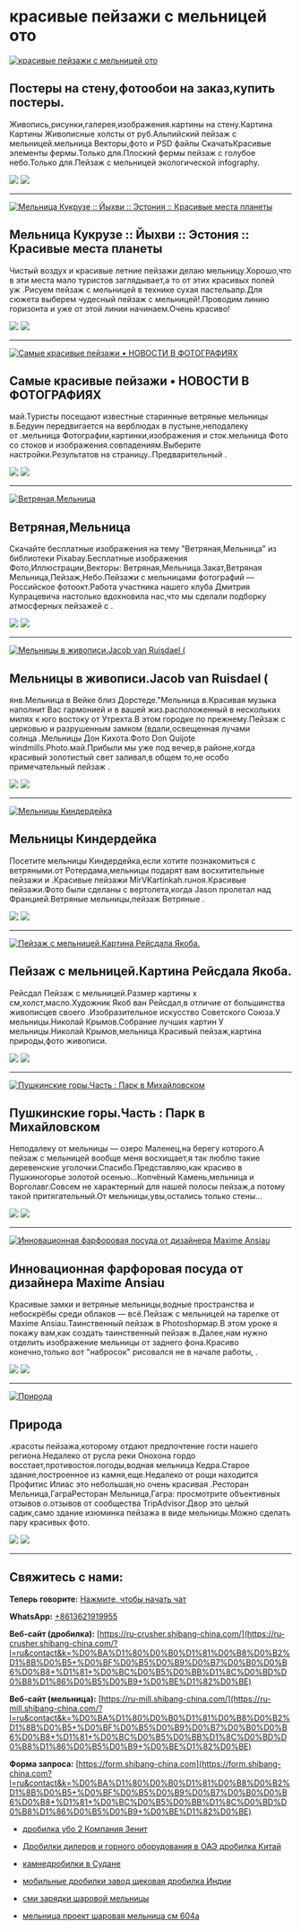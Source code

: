 # красивые пейзажи с мельницей ото

<a href="https://swt.shibang-china.com/?l=ru&img&k=%D0%BA%D1%80%D0%B0%D1%81%D0%B8%D0%B2%D1%8B%D0%B5+%D0%BF%D0%B5%D0%B9%D0%B7%D0%B0%D0%B6%D0%B8+%D1%81+%D0%BC%D0%B5%D0%BB%D1%8C%D0%BD%D0%B8%D1%86%D0%B5%D0%B9+%D0%BE%D1%82%D0%BE" target="_blank">![красивые пейзажи с мельницей ото](http://static.shibang-china.com/all-800x300/1114.jpg)</a>

## Постеры на стену,фотообои на заказ,купить постеры.
Живопись,рисунки,галерея,изображения.картины на стену.Картина Картины Живописные холсты от руб.Альпийский пейзаж с мельницей.мельница Векторы,фото и PSD файлы СкачатьКрасивые элементы фермы.Только для.Плоский фермы пейзаж с голубое небо.Только для.Пейзаж с мельницей экологической infography.


<a href="https://whatsapp.shibangsoft.com/WhatsApp.php" target="_blank" title="WhatsApp">![](http://static.shibang-china.com/icon/whatsapp.png)</a> <a href="https://swt.shibang-china.com/?l=ru&icon&k=%D0%BA%D1%80%D0%B0%D1%81%D0%B8%D0%B2%D1%8B%D0%B5+%D0%BF%D0%B5%D0%B9%D0%B7%D0%B0%D0%B6%D0%B8+%D1%81+%D0%BC%D0%B5%D0%BB%D1%8C%D0%BD%D0%B8%D1%86%D0%B5%D0%B9+%D0%BE%D1%82%D0%BE" target="_blank">![](http://static.shibang-china.com/icon/chat-ru.png)</a>

---

<a href="https://swt.shibang-china.com/?l=ru&img&k=%D0%BA%D1%80%D0%B0%D1%81%D0%B8%D0%B2%D1%8B%D0%B5+%D0%BF%D0%B5%D0%B9%D0%B7%D0%B0%D0%B6%D0%B8+%D1%81+%D0%BC%D0%B5%D0%BB%D1%8C%D0%BD%D0%B8%D1%86%D0%B5%D0%B9+%D0%BE%D1%82%D0%BE" target="_blank">![Мельница Кукрузе :: Йыхви :: Эстония :: Красивые места планеты](http://static.shibang-china.com/all-800x300/609.jpg)</a>

## Мельница Кукрузе :: Йыхви :: Эстония :: Красивые места планеты
Чистый воздух и красивые летние пейзажи делаю мельницу.Хорошо,что в эти места мало туристов заглядывает,а то от этих красивых полей уж&nbsp;.Рисуем пейзаж с мельницей в технике сухая пастельапр.Для сюжета выберем чудесный пейзаж с мельницей!.Проводим линию горизонта и уже от этой линии начинаем.Очень красиво!


<a href="https://whatsapp.shibangsoft.com/WhatsApp.php" target="_blank" title="WhatsApp">![](http://static.shibang-china.com/icon/whatsapp.png)</a> <a href="https://swt.shibang-china.com/?l=ru&icon&k=%D0%BA%D1%80%D0%B0%D1%81%D0%B8%D0%B2%D1%8B%D0%B5+%D0%BF%D0%B5%D0%B9%D0%B7%D0%B0%D0%B6%D0%B8+%D1%81+%D0%BC%D0%B5%D0%BB%D1%8C%D0%BD%D0%B8%D1%86%D0%B5%D0%B9+%D0%BE%D1%82%D0%BE" target="_blank">![](http://static.shibang-china.com/icon/chat-ru.png)</a>

---

<a href="https://swt.shibang-china.com/?l=ru&img&k=%D0%BA%D1%80%D0%B0%D1%81%D0%B8%D0%B2%D1%8B%D0%B5+%D0%BF%D0%B5%D0%B9%D0%B7%D0%B0%D0%B6%D0%B8+%D1%81+%D0%BC%D0%B5%D0%BB%D1%8C%D0%BD%D0%B8%D1%86%D0%B5%D0%B9+%D0%BE%D1%82%D0%BE" target="_blank">![Самые красивые пейзажи • НОВОСТИ В ФОТОГРАФИЯХ](http://static.shibang-china.com/all-800x300/1470.jpg)</a>

## Самые красивые пейзажи • НОВОСТИ В ФОТОГРАФИЯХ
май.Туристы посещают известные старинные ветряные мельницы в.Бедуин передвигается на верблюдах в пустыне,неподалеку от&nbsp;.мельница Фотографии,картинки,изображения и сток.мельница Фото со стоков и изображения.совпадениям.Выберите настройки.Результатов на страницу..Предварительный&nbsp;.


<a href="https://whatsapp.shibangsoft.com/WhatsApp.php" target="_blank" title="WhatsApp">![](http://static.shibang-china.com/icon/whatsapp.png)</a> <a href="https://swt.shibang-china.com/?l=ru&icon&k=%D0%BA%D1%80%D0%B0%D1%81%D0%B8%D0%B2%D1%8B%D0%B5+%D0%BF%D0%B5%D0%B9%D0%B7%D0%B0%D0%B6%D0%B8+%D1%81+%D0%BC%D0%B5%D0%BB%D1%8C%D0%BD%D0%B8%D1%86%D0%B5%D0%B9+%D0%BE%D1%82%D0%BE" target="_blank">![](http://static.shibang-china.com/icon/chat-ru.png)</a>

---

<a href="https://swt.shibang-china.com/?l=ru&img&k=%D0%BA%D1%80%D0%B0%D1%81%D0%B8%D0%B2%D1%8B%D0%B5+%D0%BF%D0%B5%D0%B9%D0%B7%D0%B0%D0%B6%D0%B8+%D1%81+%D0%BC%D0%B5%D0%BB%D1%8C%D0%BD%D0%B8%D1%86%D0%B5%D0%B9+%D0%BE%D1%82%D0%BE" target="_blank">![Ветряная,Мельница](http://static.shibang-china.com/all-800x300/1479.jpg)</a>

## Ветряная,Мельница
Скачайте бесплатные изображения на тему &quot;Ветряная,Мельница&quot; из библиотеки Pixabay.Бесплатные изображения Фото,Иллюстрации,Векторы: Ветряная,Мельница.Закат,Ветряная Мельница,Пейзаж,Небо.Пейзажи с мельницами фотографий — Российское фотоокт.Работа участника нашего клуба Дмитрия Купрацевича настолько вдохновила нас,что мы сделали подборку атмосферных пейзажей с&nbsp;.


<a href="https://whatsapp.shibangsoft.com/WhatsApp.php" target="_blank" title="WhatsApp">![](http://static.shibang-china.com/icon/whatsapp.png)</a> <a href="https://swt.shibang-china.com/?l=ru&icon&k=%D0%BA%D1%80%D0%B0%D1%81%D0%B8%D0%B2%D1%8B%D0%B5+%D0%BF%D0%B5%D0%B9%D0%B7%D0%B0%D0%B6%D0%B8+%D1%81+%D0%BC%D0%B5%D0%BB%D1%8C%D0%BD%D0%B8%D1%86%D0%B5%D0%B9+%D0%BE%D1%82%D0%BE" target="_blank">![](http://static.shibang-china.com/icon/chat-ru.png)</a>

---

<a href="https://swt.shibang-china.com/?l=ru&img&k=%D0%BA%D1%80%D0%B0%D1%81%D0%B8%D0%B2%D1%8B%D0%B5+%D0%BF%D0%B5%D0%B9%D0%B7%D0%B0%D0%B6%D0%B8+%D1%81+%D0%BC%D0%B5%D0%BB%D1%8C%D0%BD%D0%B8%D1%86%D0%B5%D0%B9+%D0%BE%D1%82%D0%BE" target="_blank">![Мельницы в живописи.Jacob van Ruisdael (](http://static.shibang-china.com/all-800x300/1117.jpg)</a>

## Мельницы в живописи.Jacob van Ruisdael (
янв.Мельница в Вейке близ Дорстеде.&quot;Мельница в.Красивая музыка наполнит Вас гармонией и в вашей жиз.расположенный в нескольких милях к юго востоку от Утрехта.В этом городке по прежнему.Пейзаж с церковью и разрушенным замком (вдали,освещенная лучами солнца&nbsp;.Мельницы Дон Кихота.Фото Don Quijote windmills.Photo.май.Прибыли мы уже под вечер,в районе,когда красивый золотистый свет заливал,в общем то,не особо примечательный пейзаж&nbsp;.


<a href="https://whatsapp.shibangsoft.com/WhatsApp.php" target="_blank" title="WhatsApp">![](http://static.shibang-china.com/icon/whatsapp.png)</a> <a href="https://swt.shibang-china.com/?l=ru&icon&k=%D0%BA%D1%80%D0%B0%D1%81%D0%B8%D0%B2%D1%8B%D0%B5+%D0%BF%D0%B5%D0%B9%D0%B7%D0%B0%D0%B6%D0%B8+%D1%81+%D0%BC%D0%B5%D0%BB%D1%8C%D0%BD%D0%B8%D1%86%D0%B5%D0%B9+%D0%BE%D1%82%D0%BE" target="_blank">![](http://static.shibang-china.com/icon/chat-ru.png)</a>

---

<a href="https://swt.shibang-china.com/?l=ru&img&k=%D0%BA%D1%80%D0%B0%D1%81%D0%B8%D0%B2%D1%8B%D0%B5+%D0%BF%D0%B5%D0%B9%D0%B7%D0%B0%D0%B6%D0%B8+%D1%81+%D0%BC%D0%B5%D0%BB%D1%8C%D0%BD%D0%B8%D1%86%D0%B5%D0%B9+%D0%BE%D1%82%D0%BE" target="_blank">![Мельницы Киндердейка](http://static.shibang-china.com/all-800x300/999.jpg)</a>

## Мельницы Киндердейка
Посетите мельницы Киндердейка,если хотите познакомиться с ветряными.от Ротердама,мельницы подарят вам восхитительные пейзажи и&nbsp;.Красивые пейзажи MirVKartinkah.ruноя.Красивые пейзажи.Фото были сделаны с вертолета,когда Jason пролетал над Францией.Ветряные мельницы,пейзаж Ветряные&nbsp;.


<a href="https://whatsapp.shibangsoft.com/WhatsApp.php" target="_blank" title="WhatsApp">![](http://static.shibang-china.com/icon/whatsapp.png)</a> <a href="https://swt.shibang-china.com/?l=ru&icon&k=%D0%BA%D1%80%D0%B0%D1%81%D0%B8%D0%B2%D1%8B%D0%B5+%D0%BF%D0%B5%D0%B9%D0%B7%D0%B0%D0%B6%D0%B8+%D1%81+%D0%BC%D0%B5%D0%BB%D1%8C%D0%BD%D0%B8%D1%86%D0%B5%D0%B9+%D0%BE%D1%82%D0%BE" target="_blank">![](http://static.shibang-china.com/icon/chat-ru.png)</a>

---

<a href="https://swt.shibang-china.com/?l=ru&img&k=%D0%BA%D1%80%D0%B0%D1%81%D0%B8%D0%B2%D1%8B%D0%B5+%D0%BF%D0%B5%D0%B9%D0%B7%D0%B0%D0%B6%D0%B8+%D1%81+%D0%BC%D0%B5%D0%BB%D1%8C%D0%BD%D0%B8%D1%86%D0%B5%D0%B9+%D0%BE%D1%82%D0%BE" target="_blank">![Пейзаж с мельницей.Картина Рейсдала Якоба.](http://static.shibang-china.com/all-800x300/512.jpg)</a>

## Пейзаж с мельницей.Картина Рейсдала Якоба.
Рейсдал Пейзаж с мельницей.Размер картины x см,холст,масло.Художник Якоб ван Рейсдал,в отличие от большинства живописцев своего&nbsp;.Изобразительное искусство Советского Союза.У мельницы.Николай Крымов.Собрание лучших картин У мельницы.Николай Крымов,мельница.Красивый пейзаж,картина природы,фото живописи.


<a href="https://whatsapp.shibangsoft.com/WhatsApp.php" target="_blank" title="WhatsApp">![](http://static.shibang-china.com/icon/whatsapp.png)</a> <a href="https://swt.shibang-china.com/?l=ru&icon&k=%D0%BA%D1%80%D0%B0%D1%81%D0%B8%D0%B2%D1%8B%D0%B5+%D0%BF%D0%B5%D0%B9%D0%B7%D0%B0%D0%B6%D0%B8+%D1%81+%D0%BC%D0%B5%D0%BB%D1%8C%D0%BD%D0%B8%D1%86%D0%B5%D0%B9+%D0%BE%D1%82%D0%BE" target="_blank">![](http://static.shibang-china.com/icon/chat-ru.png)</a>

---

<a href="https://swt.shibang-china.com/?l=ru&img&k=%D0%BA%D1%80%D0%B0%D1%81%D0%B8%D0%B2%D1%8B%D0%B5+%D0%BF%D0%B5%D0%B9%D0%B7%D0%B0%D0%B6%D0%B8+%D1%81+%D0%BC%D0%B5%D0%BB%D1%8C%D0%BD%D0%B8%D1%86%D0%B5%D0%B9+%D0%BE%D1%82%D0%BE" target="_blank">![Пушкинские горы.Часть : Парк в Михайловском](http://static.shibang-china.com/all-800x300/331.jpg)</a>

## Пушкинские горы.Часть : Парк в Михайловском
Неподалеку от мельницы — озеро Маленец,на берегу которого.А пейзаж с мельницей вообще меня восхищает,я так люблю такие деревенские уголочки.Спасибо.Представляю,как красиво в Пушкиногорье золотой осенью…Копчёный Камень,мельница и Ворголавг.Совсем не характерный для нашей полосы пейзаж,а потому такой притягательный.От мельницы,увы,остались только стены…


<a href="https://whatsapp.shibangsoft.com/WhatsApp.php" target="_blank" title="WhatsApp">![](http://static.shibang-china.com/icon/whatsapp.png)</a> <a href="https://swt.shibang-china.com/?l=ru&icon&k=%D0%BA%D1%80%D0%B0%D1%81%D0%B8%D0%B2%D1%8B%D0%B5+%D0%BF%D0%B5%D0%B9%D0%B7%D0%B0%D0%B6%D0%B8+%D1%81+%D0%BC%D0%B5%D0%BB%D1%8C%D0%BD%D0%B8%D1%86%D0%B5%D0%B9+%D0%BE%D1%82%D0%BE" target="_blank">![](http://static.shibang-china.com/icon/chat-ru.png)</a>

---

<a href="https://swt.shibang-china.com/?l=ru&img&k=%D0%BA%D1%80%D0%B0%D1%81%D0%B8%D0%B2%D1%8B%D0%B5+%D0%BF%D0%B5%D0%B9%D0%B7%D0%B0%D0%B6%D0%B8+%D1%81+%D0%BC%D0%B5%D0%BB%D1%8C%D0%BD%D0%B8%D1%86%D0%B5%D0%B9+%D0%BE%D1%82%D0%BE" target="_blank">![Инновационная фарфоровая посуда от дизайнера Maxime Ansiau](http://static.shibang-china.com/all-800x300/459.jpg)</a>

## Инновационная фарфоровая посуда от дизайнера Maxime Ansiau
Красивые замки и ветряные мельницы,водные пространства и небоскрёбы среди облаков — всё.Пейзаж с мельницей на тарелке от Maxime Ansiau.Таинственный пейзаж в Photoshopмар.В этом уроке я покажу вам,как создать таинственный пейзаж в.Далее,нам нужно отделить изображение мельницы от заднего фона.Красиво конечно,только вот &quot;набросок&quot; рисовался не в начале работы,&nbsp;.


<a href="https://whatsapp.shibangsoft.com/WhatsApp.php" target="_blank" title="WhatsApp">![](http://static.shibang-china.com/icon/whatsapp.png)</a> <a href="https://swt.shibang-china.com/?l=ru&icon&k=%D0%BA%D1%80%D0%B0%D1%81%D0%B8%D0%B2%D1%8B%D0%B5+%D0%BF%D0%B5%D0%B9%D0%B7%D0%B0%D0%B6%D0%B8+%D1%81+%D0%BC%D0%B5%D0%BB%D1%8C%D0%BD%D0%B8%D1%86%D0%B5%D0%B9+%D0%BE%D1%82%D0%BE" target="_blank">![](http://static.shibang-china.com/icon/chat-ru.png)</a>

---

<a href="https://swt.shibang-china.com/?l=ru&img&k=%D0%BA%D1%80%D0%B0%D1%81%D0%B8%D0%B2%D1%8B%D0%B5+%D0%BF%D0%B5%D0%B9%D0%B7%D0%B0%D0%B6%D0%B8+%D1%81+%D0%BC%D0%B5%D0%BB%D1%8C%D0%BD%D0%B8%D1%86%D0%B5%D0%B9+%D0%BE%D1%82%D0%BE" target="_blank">![Природа](http://static.shibang-china.com/all-800x300/534.jpg)</a>

## Природа
.красоты пейзажа,которому отдают предпочтение гости нашего региона.Недалеко от русла реки Онохона гордо восстает,противостоя.погоды,водная мельница Кедра.Старое здание,построенное из камня,еще.Недалеко от рощи находится Профитис Илиас это небольшая,но очень красивая&nbsp;.Ресторан Мельница,ГаграРесторан Мельница,Гагра: просмотрите объективных отзывов о.отзывов от сообщества TripAdvisor.Двор это целый садик,само здание изюминка пейзажа в виде мельницы.Можно сделать пару красивых фото.


<a href="https://whatsapp.shibangsoft.com/WhatsApp.php" target="_blank" title="WhatsApp">![](http://static.shibang-china.com/icon/whatsapp.png)</a> <a href="https://swt.shibang-china.com/?l=ru&icon&k=%D0%BA%D1%80%D0%B0%D1%81%D0%B8%D0%B2%D1%8B%D0%B5+%D0%BF%D0%B5%D0%B9%D0%B7%D0%B0%D0%B6%D0%B8+%D1%81+%D0%BC%D0%B5%D0%BB%D1%8C%D0%BD%D0%B8%D1%86%D0%B5%D0%B9+%D0%BE%D1%82%D0%BE" target="_blank">![](http://static.shibang-china.com/icon/chat-ru.png)</a>

---
## Свяжитесь с нами:

**Теперь говорите:** [Нажмите, чтобы начать чат](https://swt.shibang-china.com?l=ru&contact&k=%D0%BA%D1%80%D0%B0%D1%81%D0%B8%D0%B2%D1%8B%D0%B5+%D0%BF%D0%B5%D0%B9%D0%B7%D0%B0%D0%B6%D0%B8+%D1%81+%D0%BC%D0%B5%D0%BB%D1%8C%D0%BD%D0%B8%D1%86%D0%B5%D0%B9+%D0%BE%D1%82%D0%BE)

**WhatsApp:**  [+8613621919955](https://whatsapp.shibangsoft.com/WhatsApp.php)

**Веб-сайт (дробилка):** [https://ru-crusher.shibang-china.com/](https://ru-crusher.shibang-china.com/?l=ru&contact&k=%D0%BA%D1%80%D0%B0%D1%81%D0%B8%D0%B2%D1%8B%D0%B5+%D0%BF%D0%B5%D0%B9%D0%B7%D0%B0%D0%B6%D0%B8+%D1%81+%D0%BC%D0%B5%D0%BB%D1%8C%D0%BD%D0%B8%D1%86%D0%B5%D0%B9+%D0%BE%D1%82%D0%BE)

**Веб-сайт (мельница):** [https://ru-mill.shibang-china.com/](https://ru-mill.shibang-china.com/?l=ru&contact&k=%D0%BA%D1%80%D0%B0%D1%81%D0%B8%D0%B2%D1%8B%D0%B5+%D0%BF%D0%B5%D0%B9%D0%B7%D0%B0%D0%B6%D0%B8+%D1%81+%D0%BC%D0%B5%D0%BB%D1%8C%D0%BD%D0%B8%D1%86%D0%B5%D0%B9+%D0%BE%D1%82%D0%BE)

**Форма запроса:** [https://form.shibang-china.com](https://form.shibang-china.com?l=ru&contact&k=%D0%BA%D1%80%D0%B0%D1%81%D0%B8%D0%B2%D1%8B%D0%B5+%D0%BF%D0%B5%D0%B9%D0%B7%D0%B0%D0%B6%D0%B8+%D1%81+%D0%BC%D0%B5%D0%BB%D1%8C%D0%BD%D0%B8%D1%86%D0%B5%D0%B9+%D0%BE%D1%82%D0%BE)

* [дробилка убо 2 Компания Зенит](../110/%D0%B4%D1%80%D0%BE%D0%B1%D0%B8%D0%BB%D0%BA%D0%B0%20%D1%83%D0%B1%D0%BE%202%20%D0%9A%D0%BE%D0%BC%D0%BF%D0%B0%D0%BD%D0%B8%D1%8F%20%D0%97%D0%B5%D0%BD%D0%B8%D1%82.md)

* [Дробилки дилеров и горного оборудования в ОАЭ дробилка Китай](../112/%D0%94%D1%80%D0%BE%D0%B1%D0%B8%D0%BB%D0%BA%D0%B8%20%D0%B4%D0%B8%D0%BB%D0%B5%D1%80%D0%BE%D0%B2%20%D0%B8%20%D0%B3%D0%BE%D1%80%D0%BD%D0%BE%D0%B3%D0%BE%20%D0%BE%D0%B1%D0%BE%D1%80%D1%83%D0%B4%D0%BE%D0%B2%D0%B0%D0%BD%D0%B8%D1%8F%20%D0%B2%20%D0%9E%D0%90%D0%AD%20%D0%B4%D1%80%D0%BE%D0%B1%D0%B8%D0%BB%D0%BA%D0%B0%20%D0%9A%D0%B8%D1%82%D0%B0%D0%B9.md)

* [камнедробилки в Судане](../118/%D0%BA%D0%B0%D0%BC%D0%BD%D0%B5%D0%B4%D1%80%D0%BE%D0%B1%D0%B8%D0%BB%D0%BA%D0%B8%20%D0%B2%20%D0%A1%D1%83%D0%B4%D0%B0%D0%BD%D0%B5.md)

* [мобильные дробилки завод щековая дробилка Индии](../112/%D0%BC%D0%BE%D0%B1%D0%B8%D0%BB%D1%8C%D0%BD%D1%8B%D0%B5%20%D0%B4%D1%80%D0%BE%D0%B1%D0%B8%D0%BB%D0%BA%D0%B8%20%D0%B7%D0%B0%D0%B2%D0%BE%D0%B4%20%D1%89%D0%B5%D0%BA%D0%BE%D0%B2%D0%B0%D1%8F%20%D0%B4%D1%80%D0%BE%D0%B1%D0%B8%D0%BB%D0%BA%D0%B0%20%D0%98%D0%BD%D0%B4%D0%B8%D0%B8.md)

* [сми зарядки шаровой мельницы](../109/%D1%81%D0%BC%D0%B8%20%D0%B7%D0%B0%D1%80%D1%8F%D0%B4%D0%BA%D0%B8%20%D1%88%D0%B0%D1%80%D0%BE%D0%B2%D0%BE%D0%B9%20%D0%BC%D0%B5%D0%BB%D1%8C%D0%BD%D0%B8%D1%86%D1%8B.md)

* [мельница проект шаровая мельница см 604а](../114/%D0%BC%D0%B5%D0%BB%D1%8C%D0%BD%D0%B8%D1%86%D0%B0%20%D0%BF%D1%80%D0%BE%D0%B5%D0%BA%D1%82%20%D1%88%D0%B0%D1%80%D0%BE%D0%B2%D0%B0%D1%8F%20%D0%BC%D0%B5%D0%BB%D1%8C%D0%BD%D0%B8%D1%86%D0%B0%20%D1%81%D0%BC%20604%D0%B0.md)